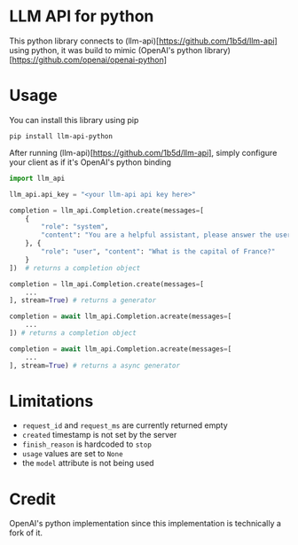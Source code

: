 # LLM API for python

This python library connects to (llm-api)[https://github.com/1b5d/llm-api] using python, it was build to mimic (OpenAI's python library)[https://github.com/openai/openai-python]

# Usage

You can install this library using pip

```
pip install llm-api-python
```

After running (llm-api)[https://github.com/1b5d/llm-api], simply configure your client as if it's OpenAI's python binding

```python
import llm_api

llm_api.api_key = "<your llm-api api key here>"

completion = llm_api.Completion.create(messages=[
    {
        "role": "system", 
        "content": "You are a helpful assistant, please answer the users' questions with honesty and accuracy."
    }, {
        "role": "user", "content": "What is the capital of France?"
    }
])  # returns a completion object

completion = llm_api.Completion.create(messages=[
    ...
], stream=True) # returns a generator

completion = await llm_api.Completion.acreate(messages=[
    ...
]) # returns a completion object

completion = await llm_api.Completion.acreate(messages=[
    ...
], stream=True) # returns a async generator

```

# Limitations

- `request_id` and `request_ms` are currently returned empty
- `created` timestamp is not set by the server
- `finish_reason` is hardcoded to `stop`
- `usage` values are set to `None`
- the `model` attribute is not being used

# Credit

OpenAI's python implementation since this implementation is technically a fork of it.
